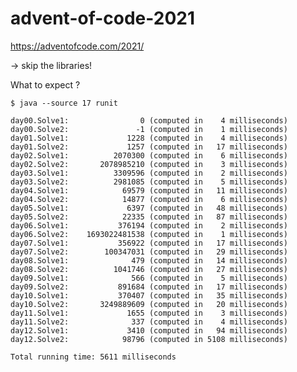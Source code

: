 # advent-of-code-2021
https://adventofcode.com/2021/

-> skip the libraries!

What to expect ?

    $ java --source 17 runit
    
    day00.Solve1:                0 (computed in    4 milliseconds)
    day00.Solve2:               -1 (computed in    1 milliseconds)
    day01.Solve1:             1228 (computed in    4 milliseconds)
    day01.Solve2:             1257 (computed in   17 milliseconds)
    day02.Solve1:          2070300 (computed in    6 milliseconds)
    day02.Solve2:       2078985210 (computed in    3 milliseconds)
    day03.Solve1:          3309596 (computed in    2 milliseconds)
    day03.Solve2:          2981085 (computed in    5 milliseconds)
    day04.Solve1:            69579 (computed in   11 milliseconds)
    day04.Solve2:            14877 (computed in    6 milliseconds)
    day05.Solve1:             6397 (computed in   48 milliseconds)
    day05.Solve2:            22335 (computed in   87 milliseconds)
    day06.Solve1:           376194 (computed in    2 milliseconds)
    day06.Solve2:    1693022481538 (computed in    1 milliseconds)
    day07.Solve1:           356922 (computed in   17 milliseconds)
    day07.Solve2:        100347031 (computed in   29 milliseconds)
    day08.Solve1:              479 (computed in   14 milliseconds)
    day08.Solve2:          1041746 (computed in   27 milliseconds)
    day09.Solve1:              566 (computed in    5 milliseconds)
    day09.Solve2:           891684 (computed in   17 milliseconds)
    day10.Solve1:           370407 (computed in   35 milliseconds)
    day10.Solve2:       3249889609 (computed in   20 milliseconds)
    day11.Solve1:             1655 (computed in    3 milliseconds)
    day11.Solve2:              337 (computed in    4 milliseconds)
    day12.Solve1:             3410 (computed in   94 milliseconds)
    day12.Solve2:            98796 (computed in 5108 milliseconds)
    
    Total running time: 5611 milliseconds
